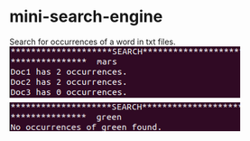 # mini-search-engine
Search for occurrences of a word in txt files. 
![alt text](https://github.com/lodainic/mini-search-engine/blob/main/demo.png)
